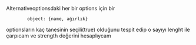 

  Alternativeoptionsdaki her bir options için bir

            object: {name, ağırlık}


  optionsların kaç tanesinin seçili(true) olduğunu tespit edip o sayıyı lenght ile çarpıcam ve strength değerini hesaplıycam
  